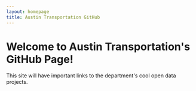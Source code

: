 ```yaml
---
layout: homepage
title: Austin Transportation GitHub
---
```


# Welcome to Austin Transportation's GitHub Page!

<p>This site will have important links to the department's cool open data projects.</p>



